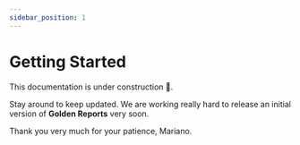 ```yaml
---
sidebar_position: 1
---
```


# Getting Started

This documentation is under construction :construction:.

Stay around to keep updated. We are working really hard to release an initial version of **Golden Reports** very soon.

Thank you very much for your patience,
Mariano.
